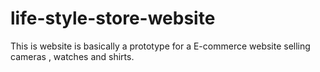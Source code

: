 # life-style-store-website
This is website is basically a prototype for a E-commerce website selling cameras , watches and shirts.
